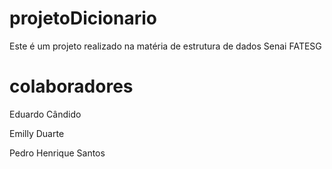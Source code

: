# projetoDicionario

Este é um projeto realizado na matéria de estrutura de dados 
Senai FATESG

# colaboradores
<p>Eduardo Cândido
<p>Emilly Duarte
<p>Pedro Henrique Santos

